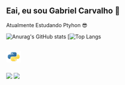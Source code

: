  ## Eai, eu sou Gabriel Carvalho 🎯

Atualmente Estudando Ptyhon 😎

<div>
 
 ![Anurag's GitHub stats](https://github-readme-stats.vercel.app/api?username=gabrielcarvalho33&show_icons=true&theme=dark)
[![Top Langs](https://github-readme-stats.vercel.app/api/top-langs/?username=gabrielcarvalho33&layout=compact&_count=16&theme=dark)

</div>

<div style="display: inline_block"><br>

<img align="center" alt="gabriel-Python" height="30" width="40" src="https://raw.githubusercontent.com/devicons/devicon/master/icons/python/python-original.svg">

<div/>
  
##

<div>

  <a href="https://instagram.com/biel_carvalho33" target="_blank"><img src="https://img.shields.io/badge/-Instagram-%23E4405F?style=for-the-badge&logo=instagram&logoColor=white" target="_blank"></a>
   <a href = "mailto:gadebi.com@gmail.com"><img src="https://img.shields.io/badge/-Gmail-%23333?style=for-the-badge&logo=gmail&logoColor=white" target="_blank"></a>
</div>

